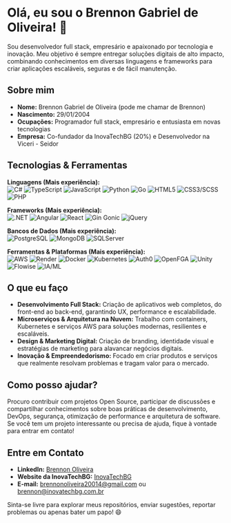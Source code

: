 # Olá, eu sou o Brennon Gabriel de Oliveira! 👋

Sou desenvolvedor full stack, empresário e apaixonado por tecnologia e inovação. Meu objetivo é sempre entregar soluções digitais de alto impacto, combinando conhecimentos em diversas linguagens e frameworks para criar aplicações escaláveis, seguras e de fácil manutenção.

## Sobre mim

- **Nome:** Brennon Gabriel de Oliveira (pode me chamar de Brennon)
- **Nascimento:** 29/01/2004
- **Ocupações:** Programador full stack, empresário e entusiasta em novas tecnologias
- **Empresa:** Co-fundador da InovaTechBG (20%) e Desenvolvedor na Viceri - Seidor

## Tecnologias & Ferramentas

**Linguagens (Mais experiência):**  
![C#](https://img.shields.io/badge/-C%23-239120?style=flat-square&logo=c-sharp&logoColor=white)
![TypeScript](https://img.shields.io/badge/-TypeScript-3178C6?style=flat-square&logo=typescript&logoColor=white)
![JavaScript](https://img.shields.io/badge/-JavaScript-F7DF1E?style=flat-square&logo=javascript&logoColor=white)
![Python](https://img.shields.io/badge/-Python-3776AB?style=flat-square&logo=python&logoColor=white)
![Go](https://img.shields.io/badge/-Golang-00ADD8?style=flat-square&logo=go&logoColor=white)
![HTML5](https://img.shields.io/badge/-HTML5-E34F26?style=flat-square&logo=html5&logoColor=white)
![CSS3/SCSS](https://img.shields.io/badge/-CSS3%20%26%20SCSS-1572B6?style=flat-square&logo=css3&logoColor=white)
![PHP](https://img.shields.io/badge/-PHP-777BB4?style=flat-square&logo=php&logoColor=white)

**Frameworks (Mais experiência):**  
![.NET](https://img.shields.io/badge/-.NET-5C2D91?style=flat-square&logo=dot-net&logoColor=white)
![Angular](https://img.shields.io/badge/-Angular-DD0031?style=flat-square&logo=angular&logoColor=white)
![React](https://img.shields.io/badge/-React-61DAFB?style=flat-square&logo=react&logoColor=black)
![Gin Gonic](https://img.shields.io/badge/-Gin%20Gonic-00ADD8?style=flat-square&logo=go&logoColor=white)
![jQuery](https://img.shields.io/badge/-jQuery-0769AD?style=flat-square&logo=jquery&logoColor=white)

**Bancos de Dados (Mais experiência):**  
![PostgreSQL](https://img.shields.io/badge/-PostgreSQL-336791?style=flat-square&logo=postgresql&logoColor=white)
![MongoDB](https://img.shields.io/badge/-MongoDB-47A248?style=flat-square&logo=mongodb&logoColor=white)
![SQLServer](https://img.shields.io/badge/-SQL%20Server-CC2927?style=flat-square&logo=microsoft-sql-server&logoColor=white)

**Ferramentas & Plataformas (Mais experiência):**  
![AWS](https://img.shields.io/badge/-AWS-232F3E?style=flat-square&logo=amazon-aws&logoColor=white)
![Render](https://img.shields.io/badge/-Render.com-000000?style=flat-square&logo=render&logoColor=white)
![Docker](https://img.shields.io/badge/-Docker-2496ED?style=flat-square&logo=docker&logoColor=white)
![Kubernetes](https://img.shields.io/badge/-Kubernetes-326CE5?style=flat-square&logo=kubernetes&logoColor=white)
![Auth0](https://img.shields.io/badge/-Auth0-EB5424?style=flat-square&logo=auth0&logoColor=white)
![OpenFGA](https://img.shields.io/badge/-OpenFGA-2C2C2C?style=flat-square&logo=github&logoColor=white)
![Unity](https://img.shields.io/badge/-Unity-000000?style=flat-square&logo=unity&logoColor=white)
![Flowise](https://img.shields.io/badge/-Flowise-0A66C2?style=flat-square&logoColor=white)
![IA/ML](https://img.shields.io/badge/-IA/ML-FF6F00?style=flat-square&logo=deepmind&logoColor=white)

## O que eu faço

- **Desenvolvimento Full Stack:** Criação de aplicativos web completos, do front-end ao back-end, garantindo UX, performance e escalabilidade.
- **Microserviços & Arquitetura na Nuvem:** Trabalho com containers, Kubernetes e serviços AWS para soluções modernas, resilientes e escaláveis.
- **Design & Marketing Digital:** Criação de branding, identidade visual e estratégias de marketing para alavancar negócios digitais.
- **Inovação & Empreendedorismo:** Focado em criar produtos e serviços que realmente resolvam problemas e tragam valor para o mercado.

## Como posso ajudar?

Procuro contribuir com projetos Open Source, participar de discussões e compartilhar conhecimentos sobre boas práticas de desenvolvimento, DevOps, segurança, otimização de performance e arquitetura de software. Se você tem um projeto interessante ou precisa de ajuda, fique à vontade para entrar em contato!

## Entre em Contato

- **LinkedIn:** [Brennon Oliveira](https://www.linkedin.com/in/brennon-oliveira)  
- **Website da InovaTechBG:** [InovaTechBG](https://inovatechbg.com.br)  
- **E-mail:** brennonoliveira20014@gmail.com ou brennon@inovatechbg.com.br

Sinta-se livre para explorar meus repositórios, enviar sugestões, reportar problemas ou apenas bater um papo! 😄
